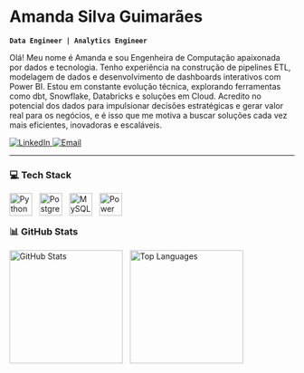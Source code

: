 # Amanda Silva Guimarães

**`Data Engineer | Analytics Engineer`**

Olá! Meu nome é Amanda e sou Engenheira de Computação apaixonada por dados e tecnologia. Tenho experiência na construção de pipelines ETL, modelagem de dados e desenvolvimento de dashboards interativos com Power BI. Estou em constante evolução técnica, explorando ferramentas como dbt, Snowflake, Databricks e soluções em Cloud. Acredito no potencial dos dados para impulsionar decisões estratégicas e gerar valor real para os negócios, e é isso que me motiva a buscar soluções cada vez mais eficientes, inovadoras e escaláveis.

<p align="left">
    <a href="https://www.linkedin.com/in/amandasguimaraes/" target="_blank">
    <img 
      alt="LinkedIn" 
      src="https://img.shields.io/badge/LinkedIn-amandasguimaraes-0077B5?style=for-the-badge&logo=linkedin&logoColor=white"
    />
  </a>
  <a href="mailto:amandasg.dataeng@gmail.com">
    <img 
      alt="Email" 
      src="https://img.shields.io/badge/Email-amandasg.dataeng@gmail.com-D14836?style=for-the-badge&logo=gmail&logoColor=white"
    />
  </a>
</p>

---

### 💻 Tech Stack
 
<img 
    align="left" 
    alt="Python" 
    title="Python" 
    width="40px" 
    style="padding-right: 10px;" 
    src="https://cdn.jsdelivr.net/gh/devicons/devicon@latest/icons/python/python-original.svg" 
/>
<img 
    align="left" 
    alt="PostgreSQL" 
    title="PostgreSQL" 
    width="40px" 
    style="padding-right: 10px;" 
    src="https://cdn.jsdelivr.net/gh/devicons/devicon@latest/icons/postgresql/postgresql-original.svg" 
/>
<img 
    align="left" 
    alt="MySQL" 
    title="MySQL" 
    width="40px" 
    style="padding-right: 10px;" 
    src="https://cdn.jsdelivr.net/gh/devicons/devicon@latest/icons/mysql/mysql-original.svg" 
/>
<img 
    align="left" 
    alt="Power BI" 
    title="Power BI" 
    width="40px" 
    style="padding-right: 10px;" 
    src="https://img.icons8.com/color/48/000000/power-bi.png"
/>
<br/>
<br/>

### 📊 GitHub Stats

<p>
  <img 
    align="left" 
    alt="GitHub Stats" 
    height="200" 
    style="padding-right: 10px;" 
    src="https://github-readme-stats.vercel.app/api?username=amandasguimaraes&show_icons=true&theme=tokyonight&include_all_commits=true&locale=pt-br" 
  />

  <img 
    align="left" 
    alt="Top Languages" 
    height="200" 
    src="https://github-readme-stats.vercel.app/api/top-langs/?username=amandasguimaraes&theme=tokyonight&layout=compact&custom_title=Tecnologias&langs_count=9" 
  />
</p>
</p>
